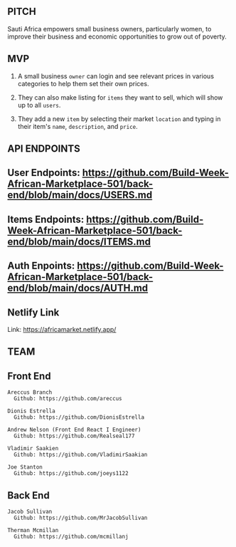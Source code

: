 ## PITCH

  Sauti Africa empowers small business owners, particularly women, to improve their business and economic opportunities to grow out of poverty. 

## MVP

  1. A small business `owner` can login and see relevant prices in various categories to help them set their own prices.

  2. They can also make listing for `items` they want to sell, which will show up to all `users`.

  3. They add a new `item` by selecting their market `location` and typing in their item's `name`, `description`, and `price`.

## API ENDPOINTS

  ## User Endpoints: https://github.com/Build-Week-African-Marketplace-501/back-end/blob/main/docs/USERS.md

  ## Items Endpoints: https://github.com/Build-Week-African-Marketplace-501/back-end/blob/main/docs/ITEMS.md

  ## Auth Enpoints: https://github.com/Build-Week-African-Marketplace-501/back-end/blob/main/docs/AUTH.md
 
## Netlify Link

  Link: https://africamarket.netlify.app/

## TEAM

  ## Front End

    Areccus Branch
      Github: https://github.com/areccus

    Dionis Estrella
      Github: https://github.com/DionisEstrella
      
    Andrew Nelson (Front End React I Engineer)
      Github: https://github.com/Realseal177

    Vladimir Saakien
      Github: https://github.com/VladimirSaakian

    Joe Stanton 
      Github: https://github.com/joeys1122

  ## Back End

    Jacob Sullivan
      Github: https://github.com/MrJacobSullivan

    Therman Mcmillan
      Github: https://github.com/mcmillanj
